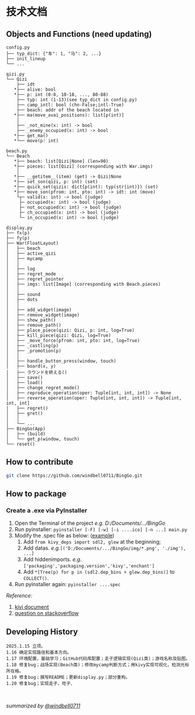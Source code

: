 # 技术文档


## Objects and Functions (need updating)
```
config.py
├── typ_dict: {"车": 1, "马": 2, ...}
├── init_lineup
└── ...

qizi.py
└── Qizi
    ├── idt
   *├── alive: bool
   *├── p: int (0-8, 10-18, ..., 80-88)
    ├── typ: int (1-13)(see typ_dict in config.py)
    ├── camp_intl: bool (chn-False;intl-True)
    ├── beach: addr of the beach located in
   *├── ma(move_avai_positions): list[p(int)]
    │
    ├── _not_mine(x: int) -> bool
    ├── _enemy_occupied(x: int) -> bool
   *├── get_ma()
   *└── move(p: int)

beach.py
└── Beach
   *├── beach: list[Qizi|None] (len=90)
   *├── pieces: list[Qizi] (corresponding with War.imgs)
    │
   *├── __getitem__(item) (get) -> Qizi|None
   *├── set_son(qizi, p: int) (set)
   *├── quick_set(qizis: dict{p(int): typ(str|int)}) (set)
   *├── move_son(pfrom: int, pto: int) -> idt: int (move)
    └┬─ valid(x: int) -> bool (judge)
     ├─ occupied(x: int) -> bool (judge)
     ├─ not_occupied(x: int) -> bool (judge)
     ├─ ch_occupied(x: int) -> bool (judge)
     └─ in_occupied(x: int) -> bool (judge)

display.py
├── fx(p)
├── fy(p)
├── War(FloatLayout)
│   ├── beach
│   ├── active_qizi
│   ├── mycamp
│   │
│   ├── log
│   ├── regret_mode
│   ├── regret_pointer
│   ├── imgs: list[Image] (corresponding with Beach.pieces)
│   │
│   ├── sound
│   ├── dots
│   │
│   ├── add_widget(image)
│   ├── remove_widget(image)
│   ├── show_path()
│   ├── remove_path()
│   ├── place_piece(qizi: Qizi, p: int, log=True)
│   ├── kill_piece(qizi: Qizi, log=True)
│   ├── _move_force(pfrom: int, pto: int, log=True)
│   ├── _castling(p)
│   ├── _promotion(p)
│   │
│   ├── handle_button_press(window, touch)
│   ├── board(x, y)
│   ├── ラウンドを終える()
│   ├── save()
│   ├── load()
│   ├── change_regret_mode()
│   ├── reproduce_operation(oper: Tuple[int, int, int]) -> None
│   ├── reverse_operation(oper: Tuple[int, int, int]) -> Tuple[int, int, int]
│   ├── regret()
│   ├── gret()
│   │
│   └── ...
├── BingGo(App)
│   ├── (build)
│   └── get_p(window, touch)
└── reset()
```




## How to contribute
```sh
git clone https://github.com/windbell0711/BingGo.git
```


## How to package
### Create a .exe via PyInstaller
1. Open the Terminal of the project  *e.g. D:/Documents/.../BingGo*
2. Run pyinstaller: ```pyinstaller [-F] [-w] [-i ....ico] [-n ...] main.py```
3. Modify the .spec file as below: ([example](BingGo.spec))
   1. Add ```from kivy_deps import sdl2, glew``` at the beginning;
   2. Add datas.  *e.g.*```[('D:/Documents/.../BingGo/img/*.png', './img'), ...]```
   3. Add hiddenimports.  *e.g.*```['packaging','packaging.version','kivy','enchant']```
   4. Add ```*[Tree(p) for p in (sdl2.dep_bins + glew.dep_bins)]``` to ```COLLECT()```.
4. Run pyinstaller again: ```pyinstaller ....spec```

*Reference:*
1. [kivi document](https://kivy.org/doc/stable/guide/packaging-windows.html)
2. [question on stackoverflow](https://stackoverflow.com/questions/62500014/cant-create-a-exe-with-python-kivy-on-windows-pyinstaller/62707185#62707185)


## Developing History
```
2025.1.15 立项。
1.16 确定实现路径和基本方向。
1.17 环境配置，基础学习；GitHub代码库配置；走子逻辑实现(Qizi类)；游戏名称及贴图。
1.18 修复bug；战场实现(Beach类)；修改mycamp判断方式；用kivy实现可视化，检测光标所在格。
1.19 修复bug；撰写README；更新display.py；部分重构。
1.20 修复bug；实现走子、吃子、
```

<br/>

*summarized by [@windbell0711](https://github.com/windbell0711/windbell0711)*
